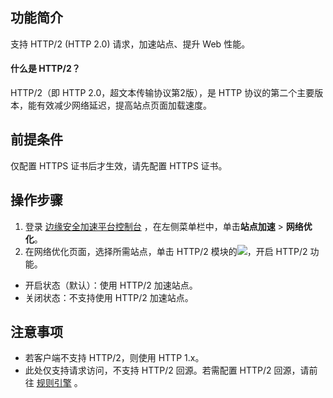 ## 功能简介
支持 HTTP/2 (HTTP 2.0) 请求，加速站点、提升 Web 性能。

#### 什么是 HTTP/2？
HTTP/2（即 HTTP 2.0，超文本传输协议第2版），是 HTTP 协议的第二个主要版本，能有效减少网络延迟，提高站点页面加载速度。


## 前提条件
仅配置 HTTPS 证书后才生效，请先配置 HTTPS 证书。


## 操作步骤
1. 登录 [边缘安全加速平台控制台](https://console.cloud.tencent.com/teo) ，在左侧菜单栏中，单击**站点加速** > **网络优化**。
2. 在网络优化页面，选择所需站点，单击 HTTP/2 模块的![](https://qcloudimg.tencent-cloud.cn/raw/6bfbd5ffb275d58e46f69740ed95a63c.png)，开启 HTTP/2 功能。
 - 开启状态（默认）：使用 HTTP/2 加速站点。
 - 关闭状态：不支持使用 HTTP/2 加速站点。

## 注意事项
- 若客户端不支持 HTTP/2，则使用 HTTP 1.x。
- 此处仅支持请求访问，不支持 HTTP/2 回源。若需配置 HTTP/2 回源，请前往 [规则引擎]() 。
